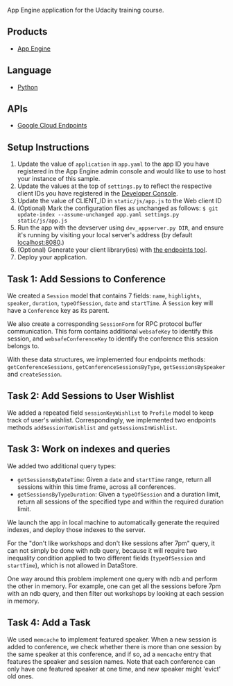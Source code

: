 App Engine application for the Udacity training course.

## Products
- [App Engine][1]

## Language
- [Python][2]

## APIs
- [Google Cloud Endpoints][3]

## Setup Instructions
1. Update the value of `application` in `app.yaml` to the app ID you
   have registered in the App Engine admin console and would like to use to host
   your instance of this sample.
1. Update the values at the top of `settings.py` to
   reflect the respective client IDs you have registered in the
   [Developer Console][4].
1. Update the value of CLIENT_ID in `static/js/app.js` to the Web client ID
1. (Optional) Mark the configuration files as unchanged as follows:
   `$ git update-index --assume-unchanged app.yaml settings.py static/js/app.js`
1. Run the app with the devserver using `dev_appserver.py DIR`, and ensure it's running by visiting your local server's address (by default [localhost:8080][5].)
1. (Optional) Generate your client library(ies) with [the endpoints tool][6].
1. Deploy your application.


[1]: https://developers.google.com/appengine
[2]: http://python.org
[3]: https://developers.google.com/appengine/docs/python/endpoints/
[4]: https://console.developers.google.com/
[5]: https://localhost:8080/
[6]: https://developers.google.com/appengine/docs/python/endpoints/endpoints_tool


## Task 1: Add Sessions to Conference

We created a `Session` model that contains 7 fields: `name`, `highlights`,
`speaker`, `duration`, `typeOfSession`, `date` and `startTime`. A `Session` key
will have a `Conference` key as its parent.

We also create a corresponding `SessionForm` for RPC protocol buffer
communication. This form contains additional `websafeKey` to identify this
session, and `websafeConferenceKey` to identify the conference this session
belongs to.

With these data structures, we implemented four endpoints methods:
`getConferenceSessions`, `getConferenceSessionsByType`, `getSessionsBySpeaker`
and `createSession`.


## Task 2: Add Sessions to User Wishlist

We added a repeated field `sessionKeyWishlist` to `Profile` model to keep track
of user's wishlist. Correspondingly, we implemented two endpoints methods
`addSessionToWishlist` and `getSessionsInWishlist`.


## Task 3: Work on indexes and queries

We added two additional query types:

  * `getSessionsByDateTime`: Given a `date` and `startTime` range, return all
    sessions within this time frame, across all conferences.
  * `getSessionsByTypeDuration`: Given a `typeOfSession` and a duration limit,
    return all sessions of the specified type and within the required duration
    limit.

We launch the app in local machine to automatically generate the required
indexes, and deploy those indexes to the server.

For the "don't like workshops and don't like sessions after 7pm" query, it can
not simply be done with ndb query, because it will require two inequality
condition applied to two different fields (`typeOfSession` and `startTime`),
which is not allowed in DataStore.

One way around this problem implement one query with ndb and perform the other
in memory. For example, one can get all the sessions before 7pm with an ndb
query, and then filter out workshops by looking at each session in memory.


## Task 4: Add a Task

We used `memcache` to implement featured speaker. When a new session is added to
conference, we check whether there is more than one session by the same speaker
at this conference, and if so, ad a `memcache` entry that features the speaker
and session names. Note that each conference can only have one featured speaker
at one time, and new speaker might 'evict' old ones.
